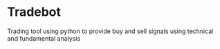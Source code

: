 # Tradebot
Trading tool using python to provide buy and sell signals using technical and fundamental analysis

